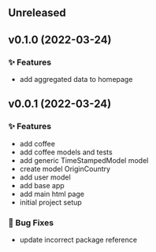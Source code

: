 ## Unreleased

## v0.1.0 (2022-03-24)

### ✨ Features

- add aggregated data to homepage

## v0.0.1 (2022-03-24)

### ✨ Features

- add coffee
- add coffee models and tests
- add generic TimeStampedModel model
- create model OriginCountry
- add user model
- add base app
- add main html page
- initial project setup

### 🐛 Bug Fixes

- update incorrect package reference
